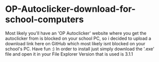 # OP-Autoclicker-download-for-school-computers
Most likely you'll have an 'OP Autoclicker' website where you get the autoclicker from is blocked on your school PC, so i decided to upload a download link here on GitHub which most likely isnt blocked on your school's PC. Have fun :)
In order to install just simply download the '.exe' file and open it in your File Explorer
Version that is used is 3.1.1
